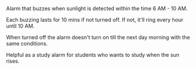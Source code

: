 Alarm that buzzes when sunlight is detected within the time 6 AM - 10 AM. 

Each buzzing lasts for 10 mins if not turned off. If not, it'll ring every hour until 10 AM.

When turned off the alarm doesn't turn on till the next day morning with the same conditions.


Helpful as a study alarm for students who wants to study when the sun rises.
